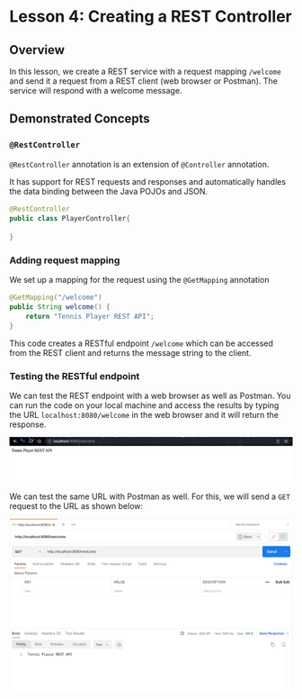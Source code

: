 # Lesson 4: Creating a REST Controller

## Overview

In this lesson, we create a REST service with a request mapping `/welcome` and send it a request from a REST client (web browser or Postman). The service will respond with a welcome message.

## Demonstrated Concepts

### `@RestController`

`@RestController` annotation is an extension of `@Controller` annotation. 

It has support for REST requests and responses and automatically handles the data binding between the Java POJOs and JSON.

```java
@RestController
public class PlayerController{

}
```

### Adding request mapping

We set up a mapping for the request using the `@GetMapping` annotation

```java
@GetMapping("/welcome")
public String welcome() {
    return "Tennis Player REST API";
}
```

This code creates a RESTful endpoint `/welcome` which can be accessed from the REST client and returns the message string to the client.

### Testing the RESTful endpoint

We can test the REST endpoint with a web browser as well as Postman. You can run the code on your local machine and access the results by typing the URL `localhost:8080/welcome` in the web browser and it will return the response.

<img src="images/img5.png" width="800">

We can test the same URL with Postman as well. For this, we will send a `GET` request to the URL as shown below:

<img src="images/img6.png" width="800">